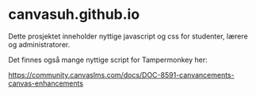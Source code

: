 # canvasuh.github.io

Dette prosjektet inneholder nyttige javascript og css for studenter, lærere og administratorer.

Det finnes også mange nyttige script for Tampermonkey her:

https://community.canvaslms.com/docs/DOC-8591-canvancements-canvas-enhancements
